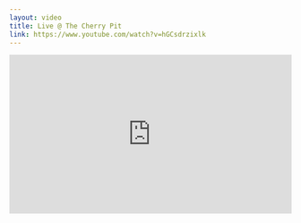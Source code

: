 ```yaml
---
layout: video
title: Live @ The Cherry Pit
link: https://www.youtube.com/watch?v=hGCsdrzixlk
---
```

<style>.codegena{position:relative;width:100%;height:0;padding-bottom:56.27198%;margin-bottom:20px}.codegena iframe{position:absolute;top:0;left:0;width:100%;height:100%;}</style><div class="codegena"><iframe width='500' height='294' src="https://www.youtube.com/embed/hGCsdrzixlk?&theme=dark&autohide=2&modestbranding=1&rel=0&iv_load_policy=3" frameborder="0"></iframe></div>
